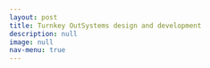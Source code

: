 ```yaml
---
layout: post
title: Turnkey OutSystems design and development
description: null
image: null
nav-menu: true
---
```




